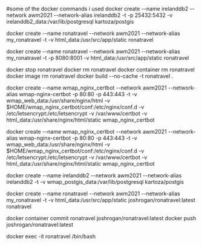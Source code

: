 #some of the docker commands i used
docker create --name irelanddb2 --network awm2021 --network-alias irelanddb2 -t -p 25432:5432 -v irelanddb2_data:/var/lib/postgresql kartoza/postgis


docker create --name ronatravel --network awm2021 --network-alias my_ronatravel -t -v html_data:/usr/src/app/static ronatravel


docker create --name ronatravel --network awm2021 --network-alias my_ronatravel -t -p 8080:8001 -v html_data:/usr/src/app/static ronatravel


docker stop ronatravel
docker rm ronatravel
docker container rm ronatravel
docker image rm ronatravel
docker build --no-cache -t ronatravel .



docker create --name wmap_nginx_certbot --network awm2021 --network-alias wmap-nginx-certbot -p 80:80 -p 443:443 -t -v wmap_web_data:/usr/share/nginx/html -v $HOME/wmap_nginx_certbot/conf:/etc/nginx/conf.d -v /etc/letsencrypt:/etc/letsencrypt -v /var/www/certbot -v html_data:/usr/share/nginx/html/static  wmap_nginx_certbot


docker create --name wmap_nginx_certbot --network awm2021 --network-alias wmap-nginx-certbot -p 80:80 -p 443:443 -t -v wmap_web_data:/usr/share/nginx/html -v $HOME/wmap_nginx_certbot/conf:/etc/nginx/conf.d -v /etc/letsencrypt:/etc/letsencrypt -v /var/www/certbot -v html_data:/usr/share/nginx/html/static  wmap_nginx_certbot


docker create --name irelanddb2 --network awm2021 --network-alias irelanddb2 -t -v wmap_postgis_data:/var/lib/postgresql kartoza/postgis


docker create --name ronatravel --network awm2021 --network-alias my_ronatravel -t -v html_data:/usr/src/app/static joshrogan/ronatravel:latest ronatravel


docker container commit ronatravel joshrogan/ronatravel:latest
docker push joshrogan/ronatravel:latest


docker exec -it ronatravel /bin/bash

